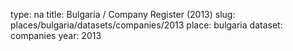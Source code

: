 type: na
title: Bulgaria / Company Register (2013)
slug: places/bulgaria/datasets/companies/2013
place: bulgaria
dataset: companies
year: 2013
